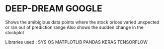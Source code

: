 # DEEP-DREAM GOOGLE

Shows the amibigious data points where the stock prices varied unxpected or ran out of prediction range
Also shows the sudden change in the stockplot

Libraries used :
SYS
OS
MATPLOTLIB
PANDAS
KERAS
TENSORFLOW
